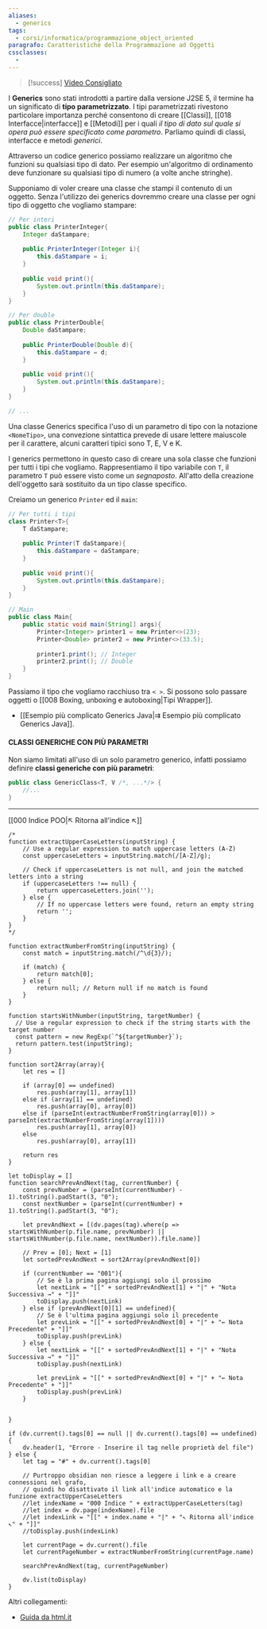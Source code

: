 ```yaml
---
aliases:
  - generics
tags:
  - corsi/informatica/programmazione_object_oriented
paragrafo: Caratteristiche della Programmazione ad Oggetti
cssclasses:
  - 
---
```

> [!success] [Video Consigliato](https://www.youtube.com/watch?v=K1iu1kXkVoA)


I **Generics** sono stati introdotti a partire dalla versione J2SE 5, il termine ha un significato di **tipo parametrizzato**. 
I tipi parametrizzati rivestono particolare importanza perché consentono di creare [[Classi]], [[018 Interfacce|interfacce]] e [[Metodi]] per i quali *il tipo di dato sul quale si opera può essere specificato come parametro*. Parliamo quindi di classi, interfacce e metodi *generici*.

Attraverso un codice generico possiamo realizzare un algoritmo che funzioni su qualsiasi tipo di dato. Per esempio un'algoritmo di ordinamento deve funzionare su qualsiasi tipo di numero (a volte anche stringhe).

Supponiamo di voler creare una classe che stampi il contenuto di un oggetto.
Senza l'utilizzo dei generics dovremmo creare una classe per ogni tipo di oggetto che vogliamo stampare:
```Java
// Per interi
public class PrinterInteger{
	Integer daStampare;
	
	public PrinterInteger(Integer i){
		this.daStampare = i;
	}
	
	public void print(){
		System.out.println(this.daStampare);
	}
}

// Per double
public class PrinterDouble{
	Double daStampare;
	
	public PrinterDouble(Double d){
		this.daStampare = d;
	}
	
	public void print(){
		System.out.println(this.daStampare);
	}
}

// ...
```

Una classe Generics specifica l'uso di un parametro di tipo con la notazione `<NomeTipo>`, una convezione sintattica prevede di usare lettere maiuscole per il carattere, alcuni caratteri tipici sono T, E, V e K. 

I generics permettono in questo caso di creare una sola classe che funzioni per tutti i tipi che vogliamo. Rappresentiamo il tipo variabile con `T`, il parametro `T` può essere visto come un *segnaposto*. 
All'atto della creazione dell'oggetto sarà sostituito da un tipo classe specifico.

Creiamo un generico `Printer` ed il `main`:
```Java
// Per tutti i tipi
class Printer<T>{
	T daStampare;
	
	public Printer(T daStampare){
		this.daStampare = daStampare;
	}
	
	public void print(){
		System.out.println(this.daStampare);
	}
}

// Main
public class Main{
	public static void main(String[] args){
		Printer<Integer> printer1 = new Printer<>(23);
		Printer<Double> printer2 = new Printer<>(33.5);
		
		printer1.print(); // Integer
		printer2.print(); // Double
	}
}
```

Passiamo il tipo che vogliamo racchiuso tra `< >`. Si possono solo passare oggetti o [[008 Boxing, unboxing e autoboxing|Tipi Wrapper]].

- [[Esempio più complicato Generics Java|⇉ Esempio più complicato Generics Java]].

#### CLASSI GENERICHE CON PIÙ PARAMETRI
Non siamo limitati all'uso di un solo parametro generico, infatti possiamo definire **classi generiche con più parametri**:

```java
public class GenericClass<T, V /*, ...*/> {
	//...
}
```

___
[[000 Indice POO|↖ Ritorna all'indice ↖]]

```dataviewjs
/*
function extractUpperCaseLetters(inputString) {
	// Use a regular expression to match uppercase letters (A-Z)
	const uppercaseLetters = inputString.match(/[A-Z]/g);
	
	// Check if uppercaseLetters is not null, and join the matched letters into a string
	if (uppercaseLetters !== null) {
		return uppercaseLetters.join('');
	} else {
	    // If no uppercase letters were found, return an empty string
	    return '';
	}
}
*/

function extractNumberFromString(inputString) {
	const match = inputString.match(/^\d{3}/);
	
	if (match) {
		return match[0];
	} else {
		return null; // Return null if no match is found
	}
}

function startsWithNumber(inputString, targetNumber) {
  // Use a regular expression to check if the string starts with the target number
  const pattern = new RegExp(`^${targetNumber}`);
  return pattern.test(inputString);
}

function sort2Array(array){
	let res = []
	
	if (array[0] == undefined)
		res.push(array[1], array[1])
	else if (array[1] == undefined)
		res.push(array[0], array[0])
	else if (parseInt(extractNumberFromString(array[0])) > parseInt(extractNumberFromString(array[1])))
		res.push(array[1], array[0])
	else
		res.push(array[0], array[1])
	
	return res
}

let toDisplay = []
function searchPrevAndNext(tag, currentNumber) {
	const prevNumber = (parseInt(currentNumber) - 1).toString().padStart(3, "0");
	const nextNumber = (parseInt(currentNumber) + 1).toString().padStart(3, "0");
	
	let prevAndNext = [(dv.pages(tag).where(p => startsWithNumber(p.file.name, prevNumber) || startsWithNumber(p.file.name, nextNumber)).file.name)]
	
	// Prev = [0]; Next = [1]
	let sortedPrevAndNext = sort2Array(prevAndNext[0])
	
	if (currentNumber == "001"){ 
		// Se è la prima pagina aggiungi solo il prossimo
		let nextLink = "[[" + sortedPrevAndNext[1] + "|" + "Nota Successiva →" + "]]"
		toDisplay.push(nextLink)
	} else if (prevAndNext[0][1] == undefined){
		// Se è l'ultima pagina aggiungi solo il precedente
		let prevLink = "[[" + sortedPrevAndNext[0] + "|" + "← Nota Precedente" + "]]"
		toDisplay.push(prevLink)
	} else {
		let nextLink = "[[" + sortedPrevAndNext[1] + "|" + "Nota Successiva →" + "]]"
		toDisplay.push(nextLink)
		
		let prevLink = "[[" + sortedPrevAndNext[0] + "|" + "← Nota Precedente" + "]]"
		toDisplay.push(prevLink)
	}
	
	
}

if (dv.current().tags[0] == null || dv.current().tags[0] == undefined){
	dv.header(1, "Errore - Inserire il tag nelle proprietà del file")
} else {
	let tag = "#" + dv.current().tags[0]

	// Purtroppo obsidian non riesce a leggere i link e a creare connessioni nel grafo,
	// quindi ho disattivato il link all'indice automatico e la funzione extractUpperCaseLetters
	//let indexName = "000 Indice " + extractUpperCaseLetters(tag)
	//let index = dv.page(indexName).file
	//let indexLink = "[[" + index.name + "|" + "↖ Ritorna all'indice ↖" + "]]"
	//toDisplay.push(indexLink)
	
	let currentPage = dv.current().file
	let currentPageNumber = extractNumberFromString(currentPage.name)
	
	searchPrevAndNext(tag, currentPageNumber)
	
	dv.list(toDisplay)
}
```

Altri collegamenti: 
- [Guida da html.it](https://www.html.it/pag/18028/il-tipo-generics-in-java/)